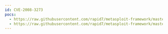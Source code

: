 ```yaml
---
id: CVE-2008-3273
pocs:
  - https://raw.githubusercontent.com/rapid7/metasploit-framework/master/modules/auxiliary/scanner/http/jboss_status.rb
  - https://raw.githubusercontent.com/rapid7/metasploit-framework/master/modules/auxiliary/scanner/http/jboss_vulnscan.rb
---
```

